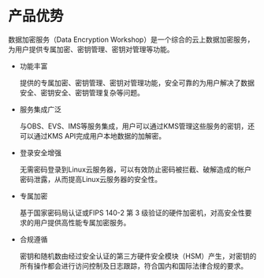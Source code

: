 # 产品优势<a name="dew_01_0115"></a>

数据加密服务（Data Encryption Workshop）是一个综合的云上数据加密服务，为用户提供专属加密、密钥管理、密钥对管理等功能。

-   功能丰富

    提供的专属加密、密钥管理、密钥对管理功能，安全可靠的为用户解决了数据安全、密钥安全、密钥管理复杂等问题。

-   服务集成广泛

    与OBS、EVS、IMS等服务集成，用户可以通过KMS管理这些服务的密钥，还可以通过KMS API完成用户本地数据的加解密。

-   登录安全增强

    无需密码登录到Linux云服务器，可以有效防止密码被拦截、破解造成的帐户密码泄露，从而提高Linux云服务器的安全性。

-   专属加密

    基于国家密码局认证或FIPS 140-2 第 3 级验证的硬件加密机，对高安全性要求的用户提供高性能专属加密服务。

-   合规遵循

    密钥和随机数由经过安全认证的第三方硬件安全模块（HSM）产生，对密钥的所有操作都会进行访问控制及日志跟踪，符合国内和国际法律合规的要求。



